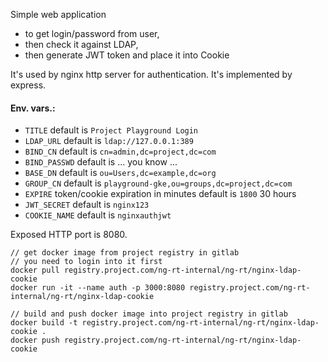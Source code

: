 Simple web application
- to get login/password from user,
- then check it against LDAP,
- then generate JWT token and place it into Cookie

It's used by nginx http server for authentication.
It's implemented by express.

#### Env. vars.:

- `TITLE` default is `Project Playground Login`
- `LDAP_URL` default is `ldap://127.0.0.1:389`
- `BIND_CN` default is `cn=admin,dc=project,dc=com`
- `BIND_PASSWD` default is ... you know ...
- `BASE_DN` default is `ou=Users,dc=example,dc=org`
- `GROUP_CN` default is `playground-gke,ou=groups,dc=project,dc=com`
- `EXPIRE` token/cookie expiration in minutes default is `1800` 30 hours
- `JWT_SECRET` default is `nginx123`
- `COOKIE_NAME` default is `nginxauthjwt`

Exposed HTTP port is 8080.

```
// get docker image from project registry in gitlab
// you need to login into it first
docker pull registry.project.com/ng-rt-internal/ng-rt/nginx-ldap-cookie
docker run -it --name auth -p 3000:8080 registry.project.com/ng-rt-internal/ng-rt/nginx-ldap-cookie
```

```
// build and push docker image into project registry in gitlab
docker build -t registry.project.com/ng-rt-internal/ng-rt/nginx-ldap-cookie .
docker push registry.project.com/ng-rt-internal/ng-rt/nginx-ldap-cookie
```

